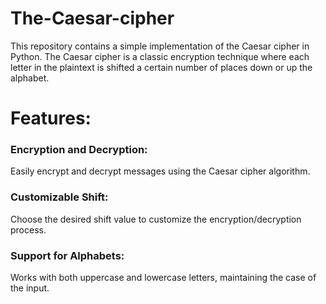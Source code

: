 # The-Caesar-cipher
This repository contains a simple implementation of the Caesar cipher in Python. The Caesar cipher is a classic encryption technique where each letter in the plaintext is shifted a certain number of places down or up the alphabet.

# Features:
<h3>Encryption and Decryption:</h3>
  <p>Easily encrypt and decrypt messages using the Caesar cipher algorithm.</p>
<h3>Customizable Shift:</h3>
  <p>Choose the desired shift value to customize the encryption/decryption process.</p>
<h3>Support for Alphabets:</h3>
   <p>Works with both uppercase and lowercase letters, maintaining the case of the input.</p>
